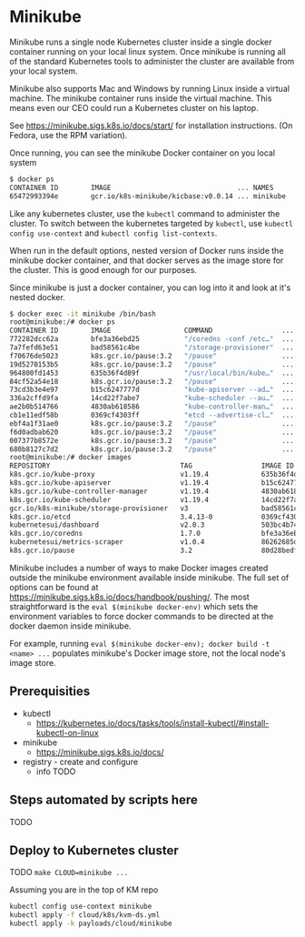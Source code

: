 # Minikube

Minikube runs a single node Kubernetes cluster inside a single docker container running on your local linux system. Once minikube is running all of the standard Kubernetes tools to administer the cluster are available from your local system.

Minikube also supports Mac and Windows by running Linux inside a virtual machine. The minikube container runs inside the virtual machine. This means even our CEO could run a Kubernetes cluster on his laptop.

See <https://minikube.sigs.k8s.io/docs/start/> for installation instructions. (On Fedora, use the RPM variation).

Once running, you can see the minikube Docker container on you local system

```sh
$ docker ps
CONTAINER ID        IMAGE                               ... NAMES
65472993394e        gcr.io/k8s-minikube/kicbase:v0.0.14 ... minikube

```

Like any kubernetes cluster, use the `kubectl` command to administer the cluster. To switch between the kubernetes targeted by `kubectl`, use `kubectl config use-context` and `kubectl config list-contexts`.

When run in the default options, nested version of Docker runs inside the minikube docker container, and that docker serves as the image store for the cluster. This is good enough for our purposes.

Since minikube is just a docker container, you can log into it and look at it's nested docker.

```sh
$ docker exec -it minikube /bin/bash
root@minikube:/# docker ps
CONTAINER ID        IMAGE                  COMMAND                 ...
772282dcc62a        bfe3a36ebd25           "/coredns -conf /etc…"  ...
7a7fefd63e51        bad58561c4be           "/storage-provisioner"  ...
f70676de5023        k8s.gcr.io/pause:3.2   "/pause"                ...
19d5270153b5        k8s.gcr.io/pause:3.2   "/pause"                ...
964800fd1453        635b36f4d89f           "/usr/local/bin/kube…"  ...
84cf52a54e18        k8s.gcr.io/pause:3.2   "/pause"                ...
73cd3b3e4e97        b15c6247777d           "kube-apiserver --ad…"  ...
336a2cffd9fa        14cd22f7abe7           "kube-scheduler --au…"  ...
ae2b0b514766        4830ab618586           "kube-controller-man…"  ...
cb1e11edf58b        0369cf4303ff           "etcd --advertise-cl…"  ...
ebf4a1f31ae0        k8s.gcr.io/pause:3.2   "/pause"                ...
f6d0adbab620        k8s.gcr.io/pause:3.2   "/pause"                ...
007377b8572e        k8s.gcr.io/pause:3.2   "/pause"                ...
680b8127c7d2        k8s.gcr.io/pause:3.2   "/pause"                ...
root@minikube:/# docker images
REPOSITORY                                TAG                 IMAGE ID            CREATED             SIZE
k8s.gcr.io/kube-proxy                     v1.19.4             635b36f4d89f        5 weeks ago         118MB
k8s.gcr.io/kube-apiserver                 v1.19.4             b15c6247777d        5 weeks ago         119MB
k8s.gcr.io/kube-controller-manager        v1.19.4             4830ab618586        5 weeks ago         111MB
k8s.gcr.io/kube-scheduler                 v1.19.4             14cd22f7abe7        5 weeks ago         45.7MB
gcr.io/k8s-minikube/storage-provisioner   v3                  bad58561c4be        3 months ago        29.7MB
k8s.gcr.io/etcd                           3.4.13-0            0369cf4303ff        3 months ago        253MB
kubernetesui/dashboard                    v2.0.3              503bc4b7440b        6 months ago        225MB
k8s.gcr.io/coredns                        1.7.0               bfe3a36ebd25        6 months ago        45.2MB
kubernetesui/metrics-scraper              v1.0.4              86262685d9ab        8 months ago        36.9MB
k8s.gcr.io/pause                          3.2                 80d28bedfe5d        10 months ago       683kB

```

Minikube includes a number of ways to make Docker images created outside the minikube environment available inside minikube. The full set of options can be found at <https://minikube.sigs.k8s.io/docs/handbook/pushing/>. The most straightforward is the `eval $(minikube docker-env)` which sets the environment variables to force docker commands to be directed at the docker daemon inside minikube.

For example, running `eval $(minikube docker-env); docker build -t <name> ...` populates minikube's Docker image store, not the local node's image store.

## Prerequisities

* kubectl
  * <https://kubernetes.io/docs/tasks/tools/install-kubectl/#install-kubectl-on-linux>
* minikube
  * <https://minikube.sigs.k8s.io/docs/>
* registry  - create and configure
  * info TODO

## Steps automated by scripts here

TODO

## Deploy to Kubernetes cluster

TODO
`make CLOUD=minikube ...`

Assuming you are in the top of KM repo

```bash
kubectl config use-context minikube
kubectl apply -f cloud/k8s/kvm-ds.yml
kubectl apply -k payloads/cloud/minikube

```
